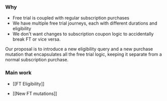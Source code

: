 ### Why
* Free trial is coupled with regular subscription purchases
* We have multiple free trial journeys, each with different durations and eligibility
* We don't want changes to subscription coupon logic to accidentally break FT or vice versa.

Our proposal is to introduce a new eligibility query and a new purchase mutation that encapsulates all the free trial logic, keeping it separate from a normal subscription purchase.

### Main work
* [[FT Eligibility]]
- [[New FT mutations]]